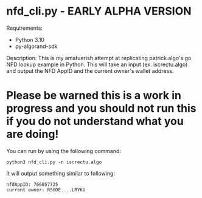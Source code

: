 # nfd_cli.py - EARLY ALPHA VERSION
Requirements:

  - Python 3.10
  - py-algorand-sdk

Description:
This is my amatuerish attempt at replicating patrick.algo's go NFD lookup example in Python. This will take an input (ex. iscrectu.algo) and output the NFD AppID and the current owner's wallet address. 

# Please be warned this is a work in progress and you should not run this if you do not understand what you are doing!


You can run by using the following command:
    
    python3 nfd_cli.py -n iscrectu.algo 

It will output something similar to following:

    nfdAppID: 766057725
    current owner: RSGDE....LRYKU
